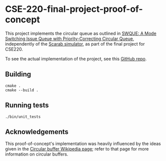 # CSE-220-final-project-proof-of-concept

This project implements the circular queue as outlined in
[SWQUE: A Mode Switching Issue Queue with Priority-Correcting Circular Queue](https://dl.acm.org/doi/pdf/10.1145/3352460.3358293),
independently of the [Scarab simulator](https://github.com/Litz-Lab/scarab), as part of the final
project for CSE220.

To see the actual implementation of the project, see this [GitHub repo](https://github.com/leeway64/scarab-final-project-implementation).

## Building
```
cmake .
cmake --build .
```

## Running tests
```
./bin/unit_tests
```


## Acknowledgements
This proof-of-concept's implementation was heavily influenced by the ideas given in the
[Circular buffer Wikipedia page](https://en.wikipedia.org/wiki/Circular_buffer); refer to that page
for more information on circular buffers.
